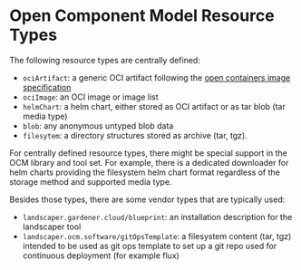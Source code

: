 # Open Component Model Resource Types

The following resource types are centrally defined:

- `ociArtifact`: a generic OCI artifact following the
   [open containers image specification](https://github.com/opencontainers/image-spec/blob/main/spec.md)
- `ociImage`: an OCI image or image list
- `helmChart`: a helm chart, either stored as OCI artifact or as tar blob (tar media type)
- `blob`: any anonymous untyped blob data
- `filesytem`: a directory structures stored as archive (tar, tgz).

For centrally defined resource types, there might be special support in the
OCM library and tool set. For example, there is a dedicated downloader
for helm charts providing the filesystem helm chart format regardless of
the storage method and supported media type.

Besides those types, there are some vendor types that are typically used:

- `landscaper.gardener.cloud/blueprint`: an installation description for the landscaper tool
- `landscaper.ocm.software/gitOpsTemplate`: a filesystem content (tar, tgz)
  intended to be used as git ops template to set up a git repo used for continuous deployment (for example flux)
